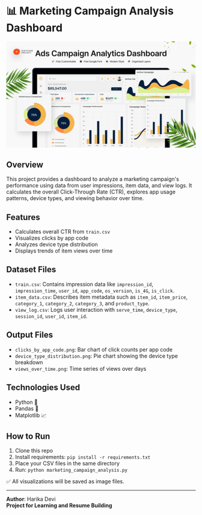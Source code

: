 # 📊 Marketing Campaign Analysis Dashboard

![Banner](banner.jpeg)

## Overview
This project provides a dashboard to analyze a marketing campaign's performance using data from user impressions, item data, and view logs. It calculates the overall Click-Through Rate (CTR), explores app usage patterns, device types, and viewing behavior over time.

## Features
- Calculates overall CTR from `train.csv`
- Visualizes clicks by app code
- Analyzes device type distribution
- Displays trends of item views over time

## Dataset Files
- `train.csv`: Contains impression data like `impression_id`, `impression_time`, `user_id`, `app_code`, `os_version`, `is_4G`, `is_click`.
- `item_data.csv`: Describes item metadata such as `item_id`, `item_price`, `category_1`, `category_2`, `category_3`, and `product_type`.
- `view_log.csv`: Logs user interaction with `serve_time`, `device_type`, `session_id`, `user_id`, `item_id`.

## Output Files
- `clicks_by_app_code.png`: Bar chart of click counts per app code
- `device_type_distribution.png`: Pie chart showing the device type breakdown
- `views_over_time.png`: Time series of views over days

## Technologies Used
- Python 🐍
- Pandas 🐼
- Matplotlib 📈

## How to Run
1. Clone this repo
2. Install requirements: `pip install -r requirements.txt`
3. Place your CSV files in the same directory
4. Run: `python marketing_campaign_analysis.py`

✅ All visualizations will be saved as image files.

---
**Author**: Harika Devi  
**Project for Learning and Resume Building**

